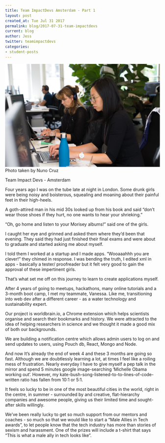 ```yaml
---
title: Team ImpactDevs Amsterdam - Part 1
layout: post
created_at: Tue Jul 31 2017
permalink: blog/2017-07-31-team-impactdevs
current: blog
author: Jess
twitter: teamimpactdevs
categories:
- student-posts
---
```


<img src="/img/blog/2017/2017-07-teamimpactdevs.jpg" alt="team impactdevs at work">
<div class="image-credits">Photo taken by Nuno Cruz</div>

Team Impact Devs - Amsterdam


Four years ago I was on the tube late at night in London. Some drunk girls were being noisy and boisterous, squealing and moaning about their painful feet in their high-heels. 

A goth-attired man in his mid 30s looked up from his book and said “don’t wear those shoes if they hurt, no one wants to hear your shrieking.”

“Oh, go home and listen to your Morisey albums!” said one of the girls. 

I caught her eye and grinned and asked them where they’d been that evening. They said they had just finished their final exams and were about to graduate and started asking me about myself. 

I told them I worked at a startup and I made apps. “Wooaaahhh you are clever!” they chimed in response. I was bending the truth, I edited xml in apps - basically a tester/ proofreader but it felt very good to gain the approval of these impertinent girls. 

That’s what set me off on this journey to learn to create applications myself. 

After 4 years of going to meetups, hackathons, many online tutorials and a 3-month boot camp, I met my teammate, Vanessa. Like me, transitioning into web dev after a different career - as a water technology and sustainability expert. 

Our project is worldbrain.io, a Chrome extension which helps scientists organise and search their bookmarks and history. We were attracted to the idea of helping researchers in science and we thought it made a good mix of both our backgrounds. 

We are building a notification centre which allows admin users to log on and send updates to users, using Pouch db, React, Mongo and Node. 

And now It’s already the end of week 4 and these 3 months are going so fast. Although we are doubtlessly learning a lot, at times I feel like a roiling mess of frustration. Nearly everyday I have to give myself a pep talk in the mirror and spend 5 minutes google image-searching ‘Michelle Obama working out’. However, my kate-bush-song-listened-to-to-lines-of-code-written ratio has fallen from 10:1 or 5:1. 

It feels so lucky to be in one of the most beautiful cities in the world, right in the centre, in summer - surrounded by and creative, flat-hierarchy companies and awesome people, giving us their limited time and sought-after skills willingly. 

We’ve been really lucky to get so much support from our mentors and coaches - so much so that we would like to start a “Male Allies in Tech awards”, to let people know that the tech industry has more than stories of sexism and harassment. One of the prizes will include a t-shirt that says “This is what a male ally in tech looks like”. 

